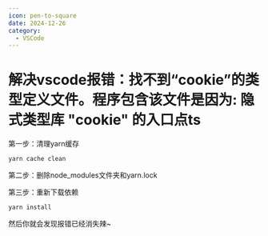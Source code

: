 ```yaml
---
icon: pen-to-square
date: 2024-12-26
category:
  - VSCode
---
```


# 解决vscode报错：找不到“cookie”的类型定义文件。程序包含该文件是因为: 隐式类型库 "cookie" 的入口点ts

第一步：清理yarn缓存

```bash
yarn cache clean
```

第二步：删除node_modules文件夹和yarn.lock

第三步：重新下载依赖

```bash
yarn install
```

然后你就会发现报错已经消失辣~

